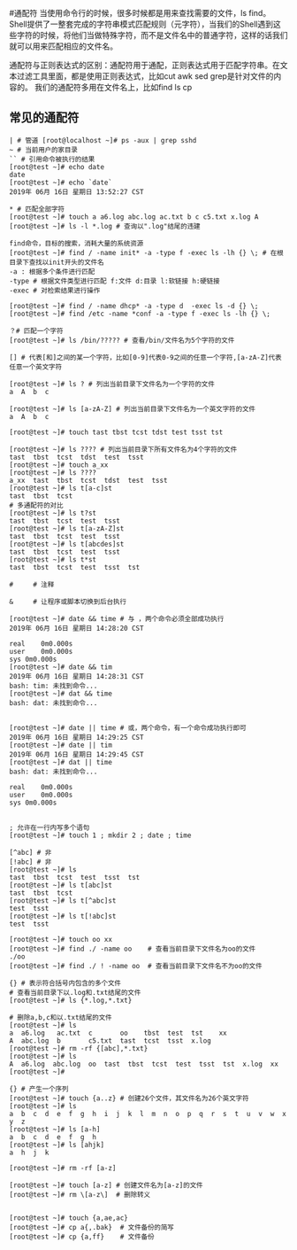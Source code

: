 #通配符
当使用命令行的时候，很多时候都是用来查找需要的文件，ls find。Shell提供了一整套完成的字符串模式匹配规则（元字符），当我们的Shell遇到这些字符的时候，将他们当做特殊字符，而不是文件名中的普通字符，这样的话我们就可以用来匹配相应的文件名。

通配符与正则表达式的区别：通配符用于通配，正则表达式用于匹配字符串。在文本过滤工具里面，都是使用正则表达式，比如cut awk sed grep是针对文件的内容的。
我们的通配符多用在文件名上，比如find ls cp

## 常见的通配符
    | # 管道 [root@localhost ~]# ps -aux | grep sshd
    ~ # 当前用户的家目录
    `` # 引用命令被执行的结果
    [root@test ~]# echo date
    date
    [root@test ~]# echo `date`
    2019年 06月 16日 星期日 13:52:27 CST

    * # 匹配全部字符
    [root@test ~]# touch a a6.log abc.log ac.txt b c c5.txt x.log A
    [root@test ~]# ls -l *.log # 查询以".log"结尾的违建

    find命令，目标的搜索，消耗大量的系统资源
    [root@test ~]# find / -name init* -a -type f -exec ls -lh {} \; # 在根目录下查找以init开头的文件名
    -a : 根据多个条件进行匹配
    -type # 根据文件类型进行匹配 f:文件 d:目录 l:软链接 h:硬链接
    -exec # 对检索结果进行操作

    [root@test ~]# find / -name dhcp* -a -type d  -exec ls -d {} \;
    [root@test ~]# find /etc -name *conf -a -type f -exec ls -lh {} \;

    ？# 匹配一个字符
    [root@test ~]# ls /bin/????? # 查看/bin/文件名为5个字符的文件

    [] # 代表[和]之间的某一个字符，比如[0-9]代表0-9之间的任意一个字符,[a-zA-Z]代表任意一个英文字符

    [root@test ~]# ls ? # 列出当前目录下文件名为一个字符的文件
    a  A  b  c

    [root@test ~]# ls [a-zA-Z] # 列出当前目录下文件名为一个英文字符的文件
    a  A  b  c

    [root@test ~]# touch tast tbst tcst tdst test tsst tst

    [root@test ~]# ls ???? # 列出当前目录下所有文件名为4个字符的文件
    tast  tbst  tcst  tdst  test  tsst
    [root@test ~]# touch a_xx
    [root@test ~]# ls ????
    a_xx  tast  tbst  tcst  tdst  test  tsst
    [root@test ~]# ls t[a-c]st
    tast  tbst  tcst
    # 多通配符的对比
    [root@test ~]# ls t?st
    tast  tbst  tcst  test  tsst
    [root@test ~]# ls t[a-zA-Z]st
    tast  tbst  tcst  test  tsst
    [root@test ~]# ls t[abcdes]st
    tast  tbst  tcst  test  tsst
    [root@test ~]# ls t*st
    tast  tbst  tcst  test  tsst  tst
   
    #     # 注释

    &     # 让程序或脚本切换到后台执行

    [root@test ~]# date && time # 与 ，两个命令必须全部成功执行
    2019年 06月 16日 星期日 14:28:20 CST

    real	0m0.000s
    user	0m0.000s
    sys	0m0.000s
    [root@test ~]# date && tim
    2019年 06月 16日 星期日 14:28:31 CST
    bash: tim: 未找到命令...
    [root@test ~]# dat && time
    bash: dat: 未找到命令...


    [root@test ~]# date || time # 或，两个命令，有一个命令成功执行即可
    2019年 06月 16日 星期日 14:29:25 CST
    [root@test ~]# date || tim
    2019年 06月 16日 星期日 14:29:45 CST
    [root@test ~]# dat || time
    bash: dat: 未找到命令...

    real	0m0.000s
    user	0m0.000s
    sys	0m0.000s


    ; 允许在一行内写多个语句   
    [root@test ~]# touch 1 ; mkdir 2 ; date ; time

    [^abc] # 非
    [!abc] # 非
    [root@test ~]# ls
    tast  tbst  tcst  test  tsst  tst
    [root@test ~]# ls t[abc]st
    tast  tbst  tcst
    [root@test ~]# ls t[^abc]st 
    test  tsst
    [root@test ~]# ls t[!abc]st 
    test  tsst

    [root@test ~]# touch oo xx
    [root@test ~]# find ./ -name oo    # 查看当前目录下文件名为oo的文件
    ./oo
    [root@test ~]# find ./ ! -name oo  # 查看当前目录下文件名不为oo的文件

    {} # 表示符合括号内包含的多个文件
    # 查看当前目录下以.log和.txt结尾的文件
    [root@test ~]# ls {*.log,*.txt}

    # 删除a,b,c和以.txt结尾的文件
    [root@test ~]# ls
    a  a6.log   ac.txt  c       oo    tbst  test  tst    xx
    A  abc.log  b       c5.txt  tast  tcst  tsst  x.log
    [root@test ~]# rm -rf {[abc],*.txt}
    [root@test ~]# ls
    A  a6.log  abc.log  oo  tast  tbst  tcst  test  tsst  tst  x.log  xx
    [root@test ~]# 

    {} # 产生一个序列
    [root@test ~]# touch {a..z} # 创建26个文件，其文件名为26个英文字符
    [root@test ~]# ls
    a  b  c  d  e  f  g  h  i  j  k  l  m  n  o  p  q  r  s  t  u  v  w  x  y  z
    [root@test ~]# ls [a-h]
    a  b  c  d  e  f  g  h
    [root@test ~]# ls [ahjk]
    a  h  j  k

    [root@test ~]# rm -rf [a-z]

    [root@test ~]# touch [a-z] # 创建文件名为[a-z]的文件
    [root@test ~]# rm \[a-z\]  # 删除转义


    [root@test ~]# touch {a,ae,ac}
    [root@test ~]# cp a{,.bak}  # 文件备份的简写
    [root@test ~]# cp {a,ff}    # 文件备份
